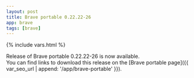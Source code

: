 ```yaml
---
layout: post
title: Brave portable 0.22.22-26
app: brave
tags: [brave]
---
```

{% include vars.html %}

Release of Brave portable 0.22.22-26 is now available.<br />
You can find links to download this release on the [Brave portable page]({{ var_seo_url | append: '/app/brave-portable' }}).